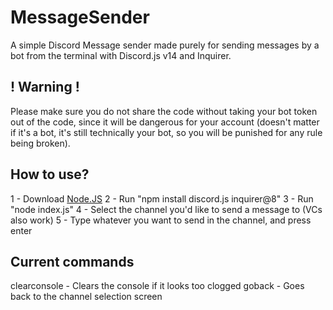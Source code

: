 # MessageSender
A simple Discord Message sender made purely for sending messages by a bot from the terminal with Discord.js v14 and Inquirer.

## ! Warning !
Please make sure you do not share the code without taking your bot token out of the code, since it will be dangerous for your account (doesn't matter if it's a bot, it's still technically your bot, so you will be punished for any rule being broken).

## How to use?
1 - Download [Node.JS](https://nodejs.org/en)
2 - Run "npm install discord.js inquirer@8"
3 - Run "node index.js"
4 - Select the channel you'd like to send a message to (VCs also work)
5 - Type whatever you want to send in the channel, and press enter

## Current commands
clearconsole - Clears the console if it looks too clogged
goback - Goes back to the channel selection screen

